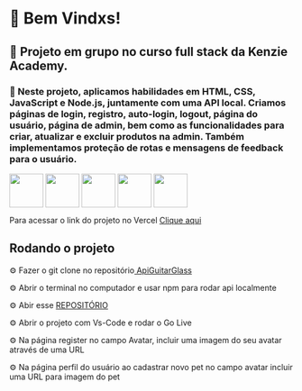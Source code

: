 <h1> 🌴 Bem Vindxs! </h1>

<h2> 🌱 Projeto em grupo no curso full stack da Kenzie Academy.</h2>

<h3 > 🐥 Neste projeto, aplicamos habilidades em HTML, CSS, JavaScript e Node.js, juntamente com uma API local. Criamos páginas de login, registro, auto-login, logout, página do usuário, página de admin, bem como as funcionalidades para criar, atualizar e excluir produtos na admin. Também implementamos proteção de rotas e mensagens de feedback para o usuário.</h3>
 
 <img align="center" width="60px" src="https://cdn.jsdelivr.net/gh/devicons/devicon/icons/html5/html5-original.svg" /> <img align="center" width="60px" src="https://cdn.jsdelivr.net/gh/devicons/devicon/icons/css3/css3-original.svg" /> <img align="center" width="60px" src="https://cdn.jsdelivr.net/gh/devicons/devicon/icons/javascript/javascript-original.svg" /> <img align="center" width="60px" src="https://cdn.jsdelivr.net/gh/devicons/devicon/icons/nodejs/nodejs-original.svg" /> <img align="center" width="60px"  src="https://cdn.jsdelivr.net/gh/devicons/devicon/icons/yarn/yarn-original.svg" />
          
          

<p>Para acessar o link do projeto no Vercel  <a href="https://projeto-front-end-kenzie-adot-69kh0n3by-osoriobrunoluis.vercel.app/">Clique aqui</a></p>
     
  <h2> Rodando o projeto </h2>
  
  <p>⚙️ Fazer o git clone no repositório<a href="https://github.com/Kenzie-Academy-Brasil-Developers/kenzie-adopt"> ApiGuitarGlass</a>
  <p>⚙️ Abrir o terminal no computador e usar npm para rodar api localmente </p> 
  <p>⚙️ Abir esse <a href="https://github.com/osoriobrunoluis/Projeto-Front-End-KenzieAdot/new/main?readme=1"> REPOSITÓRIO </a>
  <p>⚙️ Abrir o projeto com Vs-Code e rodar o Go Live </p>
  <p>⚙️ Na página register no campo Avatar, incluir uma imagem do seu avatar através de uma URL</p> 
  <p>⚙️ Na página perfil do usuário ao cadastrar novo pet no campo avatar incluir uma URL para imagem do pet</p> 
